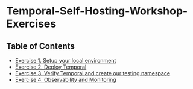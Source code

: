 # Temporal-Self-Hosting-Workshop-Exercises

## Table of Contents
- [Exercise 1. Setup your local environment](./1.Preparing-Your-Environment/README.md)
- [Exercise 2. Deploy Temporal](./2.Deploying-Temporal/README.md)
- [Exercise 3. Verify Temporal and create our testing namespace](./3.Initial-Configuration-and-Access/README.md)
- [Exercise 4. Observability and Monitoring](./4.Observability-and-Monitoring/README.md)
